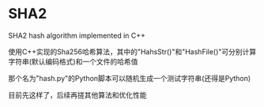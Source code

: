 # SHA2
SHA2 hash algorithm implemented in C++

使用C++实现的Sha256哈希算法，其中的"HahsStr()"和"HashFile()"可分别计算字符串(默认编码格式)和一个文件的哈希值

那个名为"hash.py"的Python脚本可以随机生成一个测试字符串(还得是Python)


目前先这样了，后续再搓其他算法和优化性能
